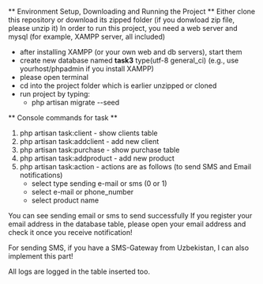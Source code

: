 ** Environment Setup, Downloading and Running the Project **
Either clone this repository or download its zipped folder (if you donwload zip file, please unzip it)
In order to run this project, you need a web server and mysql (for example, XAMPP server, all included)

* after installing XAMPP (or your own web and db servers), start them
* create new database named **task3**   type(utf-8 general_ci) (e.g., use yourhost/phpadmin if you install XAMPP)
* please open terminal
* cd into the project folder which is earlier unzipped or cloned
* run project by typing:
    * php artisan migrate --seed

** Console commands for task **
1) php artisan task:client         - show clients table
2) php artisan task:addclient      - add new client
3) php artisan task:purchase       - show purchase table
4) php artisan task:addproduct     - add new product
5) php artisan task:action         - actions are as follows (to send SMS and Email notifications)
    * select type sending e-mail or sms (0 or 1)
    * select e-mail or phone_number 
    * select product name

You can see sending email or sms to send successfully 
If you register your email address in the database table, please open your email address and check it once you receive notification!

For sending SMS, if you have a SMS-Gateway from Uzbekistan, I can also implement this part!

All logs are logged in the table inserted too.
